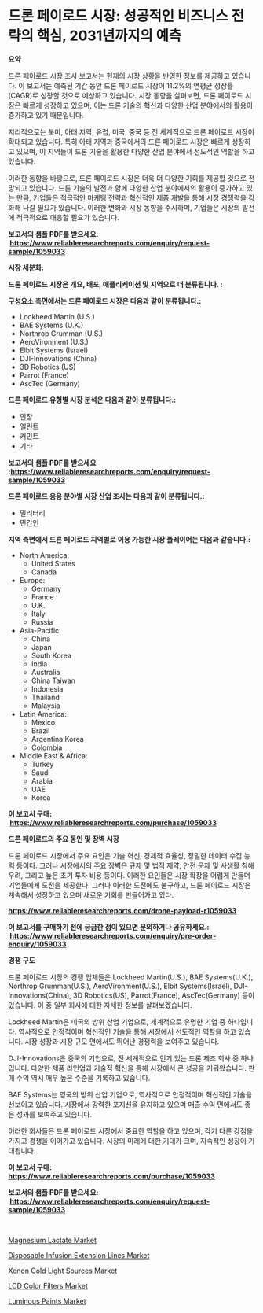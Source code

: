 <p><h1>드론 페이로드 시장: 성공적인 비즈니스 전략의 핵심, 2031년까지의 예측</h1></p><p><strong>요약</strong></p>
<p><p>드론 페이로드 시장 조사 보고서는 현재의 시장 상황을 반영한 정보를 제공하고 있습니다. 이 보고서는 예측된 기간 동안 드론 페이로드 시장이 11.2%의 연평균 성장률(CAGR)로 성장할 것으로 예상하고 있습니다. 시장 동향을 살펴보면, 드론 페이로드 시장은 빠르게 성장하고 있으며, 이는 드론 기술의 혁신과 다양한 산업 분야에서의 활용이 증가하고 있기 때문입니다.</p><p>지리적으로는 북미, 아태 지역, 유럽, 미국, 중국 등 전 세계적으로 드론 페이로드 시장이 확대되고 있습니다. 특히 아태 지역과 중국에서의 드론 페이로드 시장은 빠르게 성장하고 있으며, 이 지역들이 드론 기술을 활용한 다양한 산업 분야에서 선도적인 역할을 하고 있습니다.</p><p>이러한 동향을 바탕으로, 드론 페이로드 시장은 더욱 더 다양한 기회를 제공할 것으로 전망되고 있습니다. 드론 기술의 발전과 함께 다양한 산업 분야에서의 활용이 증가하고 있는 만큼, 기업들은 적극적인 마케팅 전략과 혁신적인 제품 개발을 통해 시장 경쟁력을 강화해 나갈 필요가 있습니다. 이러한 변화와 시장 동향을 주시하며, 기업들은 시장의 발전에 적극적으로 대응할 필요가 있습니다.</p></p>
<p><strong>보고서의 샘플 PDF를 받으세요: &nbsp;<a href="https://www.reliableresearchreports.com/enquiry/request-sample/1059033">https://www.reliableresearchreports.com/enquiry/request-sample/1059033</a></strong></p>
<p><strong>시장 세분화:</strong></p>
<p><strong> 드론 페이로드 시장은 개요, 배포, 애플리케이션 및 지역으로 더 분류됩니다. :</strong></p>
<p><strong>구성요소 측면에서는 드론 페이로드 시장은 다음과 같이 분류됩니다.:</strong></p>
<p><ul><li>Lockheed Martin (U.S.)</li><li>BAE Systems (U.K.)</li><li>Northrop Grumman (U.S.)</li><li>AeroVironment (U.S.)</li><li>Elbit Systems (Israel)</li><li>DJI-Innovations (China)</li><li>3D Robotics (US)</li><li>Parrot (France)</li><li>AscTec (Germany)</li></ul></p>
<p><strong> 드론 페이로드 유형별 시장 분석은 다음과 같이 분류됩니다.:</strong></p>
<p><ul><li>인장</li><li>엘린트</li><li>커민트</li><li>기타</li></ul></p>
<p><strong>보고서의 샘플 PDF를 받으세요 :<a href="https://www.reliableresearchreports.com/enquiry/request-sample/1059033">https://www.reliableresearchreports.com/enquiry/request-sample/1059033</a></strong></p>
<p><strong> 드론 페이로드 응용 분야별 시장 산업 조사는 다음과 같이 분류됩니다.:</strong></p>
<p><ul><li>밀리터리</li><li>민간인</li></ul></p>
<p><strong>지역 측면에서 드론 페이로드 지역별로 이용 가능한 시장 플레이어는 다음과 같습니다.:</strong></p>
<p><ul>
    <li>
        North America:
        <ul>
            <li>United States</li>
            <li>Canada</li>
        </ul>
    </li>
    <li>
        Europe:
        <ul>
            <li>Germany</li>
            <li>France</li>
            <li>U.K.</li>
            <li>Italy</li>
            <li>Russia</li>
        </ul>
    </li>
    <li>
        Asia-Pacific:
        <ul>
            <li>China</li>
            <li>Japan</li>
            <li>South Korea</li>
            <li>India</li>
            <li>Australia</li>
            <li>China Taiwan</li>
            <li>Indonesia</li>
            <li>Thailand</li>
            <li>Malaysia</li>
        </ul>
    </li>
    <li>
        Latin America:
        <ul>
            <li>Mexico</li>
            <li>Brazil</li>
            <li>Argentina Korea</li>
            <li>Colombia</li>
        </ul>
    </li>
    <li>
        Middle East & Africa:
        <ul>
            <li>Turkey</li>
            <li>Saudi</li>
            <li>Arabia</li>
            <li>UAE</li>
            <li>Korea</li>
        </ul>
    </li>
    </ul></p>
<p><strong>이 보고서 구매: &nbsp;<a href="https://www.reliableresearchreports.com/purchase/1059033">https://www.reliableresearchreports.com/purchase/1059033</a></strong></p>
<p><strong>드론 페이로드의 주요 동인 및 장벽 시장</strong></p>
<p><p>드론 페이로드 시장에서 주요 요인은 기술 혁신, 경제적 효율성, 정밀한 데이터 수집 능력 등이다. 그러나 시장에서의 주요 장벽은 규제 및 법적 제약, 안전 문제 및 사생활 침해 우려, 그리고 높은 초기 투자 비용 등이다. 이러한 요인들은 시장 확장을 어렵게 만들며 기업들에게 도전을 제공한다. 그러나 이러한 도전에도 불구하고, 드론 페이로드 시장은 계속해서 성장하고 있으며 새로운 기회를 만들어가고 있다.</p></p>
<p><strong><a href="https://www.reliableresearchreports.com/drone-payload-r1059033">https://www.reliableresearchreports.com/drone-payload-r1059033</a></strong></p>
<p><strong>이 보고서를 구매하기 전에 궁금한 점이 있으면 문의하거나 공유하세요.: &nbsp;<a href="https://www.reliableresearchreports.com/enquiry/pre-order-enquiry/1059033">https://www.reliableresearchreports.com/enquiry/pre-order-enquiry/1059033</a></strong></p>
<p><strong>경쟁 구도</strong></p>
<p><p>드론 페이로드 시장의 경쟁 업체들은 Lockheed Martin(U.S.), BAE Systems(U.K.), Northrop Grumman(U.S.), AeroVironment(U.S.), Elbit Systems(Israel), DJI-Innovations(China), 3D Robotics(US), Parrot(France), AscTec(Germany) 등이 있습니다. 이 중 일부 회사에 대한 자세한 정보를 살펴보겠습니다.</p><p>Lockheed Martin은 미국의 방위 산업 기업으로, 세계적으로 유명한 기업 중 하나입니다. 역사적으로 안정적이며 혁신적인 기술을 통해 시장에서 선도적인 역할을 하고 있습니다. 시장 성장과 시장 규모 면에서도 뛰어난 경쟁력을 보여주고 있습니다.</p><p>DJI-Innovations은 중국의 기업으로, 전 세계적으로 인기 있는 드론 제조 회사 중 하나입니다. 다양한 제품 라인업과 기술적 혁신을 통해 시장에서 큰 성공을 거둬왔습니다. 판매 수익 역시 매우 높은 수준을 기록하고 있습니다.</p><p>BAE Systems는 영국의 방위 산업 기업으로, 역사적으로 안정적이며 혁신적인 기술을 선보이고 있습니다. 시장에서 강력한 포지션을 유지하고 있으며 매출 수익 면에서도 좋은 성과를 보여주고 있습니다.</p><p>이러한 회사들은 드론 페이로드 시장에서 중요한 역할을 하고 있으며, 각기 다른 강점을 가지고 경쟁을 이어가고 있습니다. 시장의 미래에 대한 기대가 크며, 지속적인 성장이 기대됩니다.</p></p>
<p><strong>이 보고서 구매: &nbsp; <a href="https://www.reliableresearchreports.com/purchase/1059033">https://www.reliableresearchreports.com/purchase/1059033</a></strong></p>
<p><strong>보고서의 샘플 PDF를 받으세요: &nbsp;<a href="https://www.reliableresearchreports.com/enquiry/request-sample/1059033">https://www.reliableresearchreports.com/enquiry/request-sample/1059033</a></strong><strong></strong></p>
<p>&nbsp;</p>
<p><p><a href="https://issuu.com/reportprime-2/docs/magnesium-lactate-market-size-2030.pptx">Magnesium Lactate Market</a></p><p><a href="https://github.com/irfadac/Market-Research-Report-List-2/blob/main/disposable-infusion-extension-lines-market.md">Disposable Infusion Extension Lines Market</a></p><p><a href="https://github.com/myacatherineblakecaczo9vcsw/Market-Research-Report-List-2/blob/main/xenon-cold-light-sources-market.md">Xenon Cold Light Sources Market</a></p><p><a href="https://pretty-mail-caf.notion.site/Analyzing-LCD-Color-Filters-Market-Global-Industry-Perspective-and-Forecast-2024-to-2031-1820cd7a256e4e45b021652b49b2bf3f">LCD Color Filters Market</a></p><p><a href="https://issuu.com/reportprime-2/docs/luminous-paints-market-size-2030.pptx">Luminous Paints Market</a></p></p>